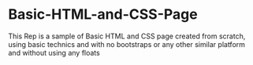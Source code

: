 # Basic-HTML-and-CSS-Page
This Rep is a sample of Basic HTML and CSS page created from scratch, using basic technics and with no bootstraps or any other similar platform and without using any floats
